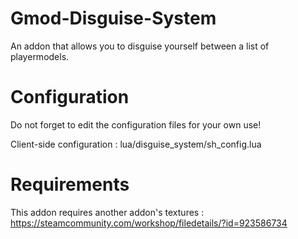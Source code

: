# Gmod-Disguise-System
An addon that allows you to disguise yourself between a list of playermodels.

# Configuration
Do not forget to edit the configuration files for your own use!

Client-side configuration : lua/disguise_system/sh_config.lua

# Requirements
This addon requires another addon's textures :
https://steamcommunity.com/workshop/filedetails/?id=923586734
